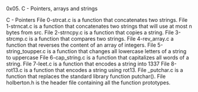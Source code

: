 0x05. C - Pointers, arrays and strings

C - Pointers
File 0-strcat.c is a function that concatenates two strings.
File 1-strncat.c is a function that concatenates two strings that will use at most n bytes from src.
File 2-strncpy.c is a function that copies a string.
File 3-strcmp.c is a function that compares two strings.
File 4-rev_array.c a function that reverses the content of an array of integers.
File 5-string_toupper.c is a function that changes all lowercase letters of a string to uppercase
File 6-cap_string.c is a function that capitalizes all words of a string.
File 7-leet.c is a function that encodes a string into 1337
File 8-rot13.c is a function that encodes a string using rot13.
File _putchar.c is a function that replaces the standard library function putchar().
File holberton.h is the header file containing all the function prototypes.
